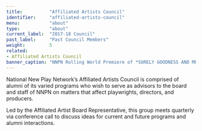 ```yaml
---
title:          "Affiliated Artists Council"
identifier:     "affiliated-artists-council"
menu:           "about"
type:           "about"
current_label:  "2017-18 Council"
past_label:     "Past Council Members"
weight:         5
related:
- Affiliated Artists Council
banner_caption: "NNPN Rolling World Premiere of *SURELY GOODNESS AND MERCY* by Chisa Hutchinson at Salt Lake Acting Company"
---
```


<span class="lead-in">National New Play Network’s Affiliated Artists Council is comprised of alumni of its varied programs who wish to serve as advisors to the board and staff of NNPN on matters that affect playwrights, directors, and producers.</span>

Led by the Affiliated Artist Board Representative, this group meets quarterly via conference call to discuss ideas for current and future programs and alumni interactions.
